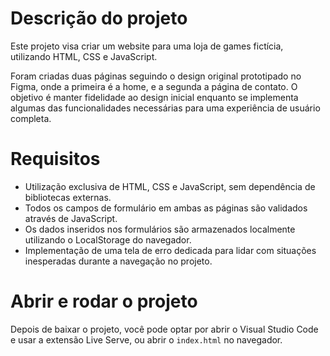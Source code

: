 # Descrição do projeto

Este projeto visa criar um website para uma loja de games fictícia, utilizando HTML, CSS e JavaScript.

Foram criadas duas páginas seguindo o design original prototipado no Figma, onde a primeira é a home, e a segunda a página de contato. O objetivo é manter fidelidade ao design inicial enquanto se implementa algumas das funcionalidades necessárias para uma experiência de usuário completa.

# Requisitos 

- Utilização exclusiva de HTML, CSS e JavaScript, sem dependência de bibliotecas externas.
- Todos os campos de formulário em ambas as páginas são validados através de JavaScript.
- Os dados inseridos nos formulários são armazenados localmente utilizando o LocalStorage do navegador.
- Implementação de uma tela de erro dedicada para lidar com situações inesperadas durante a navegação no projeto.

# Abrir e rodar o projeto

Depois de baixar o projeto, você pode optar por abrir o Visual Studio Code e usar a extensão Live Serve, ou abrir o `index.html` no navegador.
